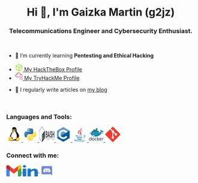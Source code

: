<h1 align="center">Hi 👋, I'm Gaizka Martin (g2jz)</h1>

<h3 align="center">Telecommunications Engineer and Cybersecurity Enthusiast.</h3>

<br>

- 🌱  I’m currently learning **Pentesting and Ethical Hacking**

- <a href="https://app.hackthebox.com/profile/608536" target="_blank" rel="noreferrer">
        <img src="./Images/htb.svg" alt="HackTheBox" width="20" height="20"/>
         My HackTheBox Profile
    </a>

- <a href="https://tryhackme.com/p/g2jz" target="_blank" rel="noreferrer">
        <img src="./Images/thm.svg" alt="TryHackMe" width="20" height="20"/>
        My TryHackMe Profile
    </a>

- 📝  I regularly write articles on [my blog](https://g2jz.github.io/)

<!---
- 📄 Know about my experiences [g2jzResume](g2jzResume) 
-->

<br>

<h3 align="left">Languages and Tools:</h3>

<p align="left">
    <a href="https://www.linux.org/" target="_blank" rel="noreferrer">
        <img src="./Images/linux.svg" alt="linux" width="40" height="40"/>
    </a>
    <a href="https://www.python.org" target="_blank" rel="noreferrer">
        <img src="./Images/python.svg" alt="python" width="40" height="40"/>
    </a>
    <a href="https://www.gnu.org/software/bash/" target="_blank" rel="noreferrer">
        <img src="./Images/bash.svg" alt="bash" width="40" height="40"/>
    </a>
    <a href="https://www.cprogramming.com/" target="_blank" rel="noreferrer">
        <img src="./Images/c.svg" alt="c" width="40" height="40"/>
    </a>
    <a href="https://www.java.com" target="_blank" rel="noreferrer">
        <img src="./Images/java.svg" alt="java" width="40" height="40"/>
    </a>
    <a href="https://www.docker.com/" target="_blank" rel="noreferrer">
        <img src="./Images/docker.svg" alt="docker" width="40" height="40"/>
    </a>
    <a href="https://git-scm.com/" target="_blank" rel="noreferrer">
        <img src="./Images/git.svg" alt="git" width="40" height="40"/>
    </a>
</p>

<h3 align="left">Connect with me:</h3>

<p align="left">
    <a href="mailto:gmartinmendiola@gmail.com" target="blank">
        <img align="center" src="./Images/gmail.svg" alt="gaizka-martin" height="30" width="40" />
    </a>
    <a href="https://linkedin.com/in/gaizka-martin" target="blank">
        <img align="center" src="./Images/linkedin.svg" alt="gaizka-martin" height="30" width="40" />
    </a>
    <a href="https://discordapp.com/users/688160476450127877" target="blank">
        <img align="center" src="./Images/discord.svg" alt="7928" height="30" width="40" />
    </a>
</p>
